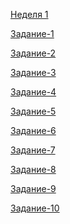 <a href="https://github.com/Di7866/html">Неделя 1</a>
<p></p>
<a href="https://github.com/Di7866/html/blob/main/%D0%97%D0%B0%D0%B4%D0%B0%D0%BD%D0%B8%D0%B51.md">Задание-1</a>
<p></p>
<a href="https://github.com/Di7866/html/tree/main/2">Задание-2</a>
<p></p>
<a href="https://github.com/Di7866/html">Задание-3</a>
<p></p>
<a href="https://github.com/Di7866/html/tree/main/4">Задание-4</a>
<p></p>
<a href="https://github.com/Di7866/html/tree/main/5">Задание-5</a>
<p></p>
<a href="https://github.com/Di7866/html/tree/main/6">Задание-6</a>
<p></p>
<a href="https://github.com/Di7866/html/tree/main/7">Задание-7</a>
<p></p>
<a href="https://github.com/Di7866/html/tree/main/8">Задание-8</a>
<p></p>
<a href="https://github.com/Di7866/html/tree/main/9">Задание-9</a>
<p></p>
<a href="https://github.com/Di7866/html/tree/main/10">Задание-10</a>

